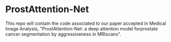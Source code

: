# ProstAttention-Net

This repo will contain the code associated to our paper accepted in Medical Image Analysis, "ProstAttention-Net: a deep attention model forprostate cancer segmentation by aggressiveness in MRIscans".
